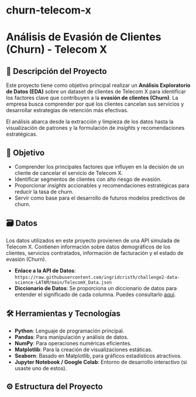 # churn-telecom-x
# Análisis de Evasión de Clientes (Churn) - Telecom X

## 📄 Descripción del Proyecto

Este proyecto tiene como objetivo principal realizar un **Análisis Exploratorio de Datos (EDA)** sobre un dataset de clientes de Telecom X para identificar los factores clave que contribuyen a la **evasión de clientes (Churn)**. La empresa busca comprender por qué los clientes cancelan sus servicios y desarrollar estrategias de retención más efectivas.

El análisis abarca desde la extracción y limpieza de los datos hasta la visualización de patrones y la formulación de *insights* y recomendaciones estratégicas.

## 🚀 Objetivo

* Comprender los principales factores que influyen en la decisión de un cliente de cancelar el servicio de Telecom X.
* Identificar segmentos de clientes con alto riesgo de evasión.
* Proporcionar *insights* accionables y recomendaciones estratégicas para reducir la tasa de churn.
* Servir como base para el desarrollo de futuros modelos predictivos de churn.

## 🗃️ Datos

Los datos utilizados en este proyecto provienen de una API simulada de Telecom X. Contienen información sobre datos demográficos de los clientes, servicios contratados, información de facturación y el estado de evasión (Churn).

* **Enlace a la API de Datos**: `https://raw.githubusercontent.com/ingridcristh/challenge2-data-science-LATAM/main/TelecomX_Data.json`
* **Diccionario de Datos**: Se proporciona un diccionario de datos para entender el significado de cada columna. Puedes consultarlo [aquí](https://github.com/ingridcristh/challenge2-data-science-LATAM/blob/main/TelecomX_Data_Dictionary.md).

## 🛠️ Herramientas y Tecnologías

* **Python**: Lenguaje de programación principal.
* **Pandas**: Para manipulación y análisis de datos.
* **NumPy**: Para operaciones numéricas eficientes.
* **Matplotlib**: Para la creación de visualizaciones estáticas.
* **Seaborn**: Basado en Matplotlib, para gráficos estadísticos atractivos.
* **Jupyter Notebook / Google Colab**: Entorno de desarrollo interactivo (si usaste uno de estos).

## ⚙️ Estructura del Proyecto
